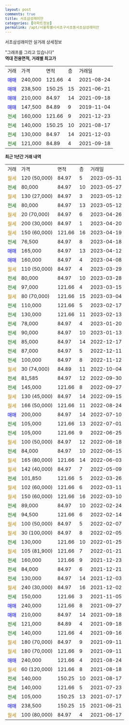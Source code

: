 ```yaml
---
layout: post
comments: true
title: 서초삼성래미안
categories: [아파트정보]
permalink: /apt/서울특별시서초구서초동서초삼성래미안
---
```


서초삼성래미안 실거래 상세정보

<script type="text/javascript">
  google.charts.load('current', {'packages':['line', 'corechart']});
  google.charts.setOnLoadCallback(drawChart);

  function drawChart() {
    var data = new google.visualization.DataTable();
    data.addColumn('date', '거래일');
    data.addColumn('number', "매매");
    data.addColumn('number', "전세");
    data.addColumn('number', "전매");

    data.addRows([[new Date(Date.parse("2023-05-31")), null, null, null], [new Date(Date.parse("2023-05-27")), null, 80000, null], [new Date(Date.parse("2023-05-12")), null, null, null], [new Date(Date.parse("2023-05-12")), null, 80000, null], [new Date(Date.parse("2023-04-26")), null, null, null], [new Date(Date.parse("2023-04-20")), null, null, null], [new Date(Date.parse("2023-04-19")), null, null, null], [new Date(Date.parse("2023-04-18")), null, 76500, null], [new Date(Date.parse("2023-04-12")), 165000, null, null], [new Date(Date.parse("2023-04-08")), 160000, null, null], [new Date(Date.parse("2023-03-29")), null, null, null], [new Date(Date.parse("2023-03-28")), null, 80000, null], [new Date(Date.parse("2023-03-15")), null, 97000, null], [new Date(Date.parse("2023-03-04")), null, null, null], [new Date(Date.parse("2023-02-17")), null, 110000, null], [new Date(Date.parse("2023-02-13")), null, 130000, null], [new Date(Date.parse("2023-01-20")), null, 78000, null], [new Date(Date.parse("2023-01-13")), null, 90000, null], [new Date(Date.parse("2022-12-17")), null, 85000, null], [new Date(Date.parse("2022-12-11")), null, 87000, null], [new Date(Date.parse("2022-11-12")), null, 100000, null], [new Date(Date.parse("2022-10-04")), null, null, null], [new Date(Date.parse("2022-09-30")), null, 81585, null], [new Date(Date.parse("2022-09-27")), null, 145000, null], [new Date(Date.parse("2022-09-15")), null, null, null], [new Date(Date.parse("2022-08-24")), null, null, null], [new Date(Date.parse("2022-07-10")), 200000, null, null], [new Date(Date.parse("2022-07-01")), null, 105000, null], [new Date(Date.parse("2022-06-25")), null, 105000, null], [new Date(Date.parse("2022-06-18")), null, null, null], [new Date(Date.parse("2022-06-15")), null, 84000, null], [new Date(Date.parse("2022-06-03")), null, null, null], [new Date(Date.parse("2022-05-09")), null, null, null], [new Date(Date.parse("2022-03-26")), null, 101850, null], [new Date(Date.parse("2022-03-11")), null, null, null], [new Date(Date.parse("2022-03-10")), null, null, null], [new Date(Date.parse("2022-02-24")), null, 89000, null], [new Date(Date.parse("2022-02-14")), null, 94500, null], [new Date(Date.parse("2022-02-07")), null, null, null], [new Date(Date.parse("2022-02-05")), null, null, null], [new Date(Date.parse("2022-01-25")), null, 130000, null], [new Date(Date.parse("2022-01-21")), null, null, null], [new Date(Date.parse("2021-12-23")), null, 160000, null], [new Date(Date.parse("2021-12-21")), null, 84000, null], [new Date(Date.parse("2021-12-03")), null, 130000, null], [new Date(Date.parse("2021-12-02")), null, null, null], [new Date(Date.parse("2021-11-05")), null, 150000, null], [new Date(Date.parse("2021-09-27")), 240000, null, null], [new Date(Date.parse("2021-09-18")), 210000, null, null], [new Date(Date.parse("2021-09-18")), null, 121000, null], [new Date(Date.parse("2021-09-16")), null, 140000, null], [new Date(Date.parse("2021-09-11")), null, null, null], [new Date(Date.parse("2021-09-11")), null, null, null], [new Date(Date.parse("2021-08-24")), 240000, null, null], [new Date(Date.parse("2021-08-18")), null, null, null], [new Date(Date.parse("2021-08-17")), null, 140000, null], [new Date(Date.parse("2021-07-23")), null, 140000, null], [new Date(Date.parse("2021-07-17")), null, 105000, null], [new Date(Date.parse("2021-06-21")), 238500, null, null], [new Date(Date.parse("2021-06-17")), null, null, null]]);

    var options = {
      hAxis: {
        format: 'yyyy/MM/dd'
      },    
      lineWidth: 0,
      pointsVisible: true,    
      title: '최근 1년간 유형별 실거래가 분포',
      legend: { position: 'bottom' }
    };

    var formatter = new google.visualization.NumberFormat({pattern:'###,###'} );
    formatter.format(data, 1);
    formatter.format(data, 2);
    
    setTimeout(function() {
        var chart = new google.visualization.LineChart(document.getElementById('columnchart_material'));
        chart.draw(data, (options));
        document.getElementById('loading').style.display = 'none';
    }, 200);
  }
</script>


<div id="loading" style="z-index:20; display: block; margin-left: 0px">"그래프를 그리고 있습니다"</div>
<div id="columnchart_material" style="width: 95%; margin-left: 0px; display: block"></div>
<!-- contents start -->
<b>역대 전용면적, 거래별 최고가</b>
<table class="sortable">
    <tr>
      <td>거래</td>
      <td>가격</td>
      <td>면적</td>
      <td>층</td>
      <td>거래일</td>
    </tr>
        <tr>
          <td><a style="color: blue">매매</a></td>
          <td>240,000</td>
          <td>121.66</td>
          <td>4</td>
          <td>2021-08-24</td>
        </tr>            <tr>
          <td><a style="color: blue">매매</a></td>
          <td>238,500</td>
          <td>150.25</td>
          <td>15</td>
          <td>2021-06-21</td>
        </tr>            <tr>
          <td><a style="color: blue">매매</a></td>
          <td>210,000</td>
          <td>84.97</td>
          <td>14</td>
          <td>2021-09-18</td>
        </tr>            <tr>
          <td><a style="color: blue">매매</a></td>
          <td>147,500</td>
          <td>84.89</td>
          <td>9</td>
          <td>2019-11-04</td>
        </tr>        
        <tr>
              <td><a style="color: darkgreen">전세</a></td>
              <td>160,000</td>
              <td>121.66</td>
              <td>9</td>
              <td>2021-12-23</td>
            </tr>            <tr>
              <td><a style="color: darkgreen">전세</a></td>
              <td>140,000</td>
              <td>150.25</td>
              <td>10</td>
              <td>2021-08-17</td>
            </tr>            <tr>
              <td><a style="color: darkgreen">전세</a></td>
              <td>130,000</td>
              <td>84.97</td>
              <td>14</td>
              <td>2021-12-03</td>
            </tr>            <tr>
              <td><a style="color: darkgreen">전세</a></td>
              <td>121,000</td>
              <td>84.89</td>
              <td>4</td>
              <td>2021-09-18</td>
            </tr>        
    
</table>

<b>최근 1년간 거래 내역</b>

<table class="sortable">
    <tr>
      <td>거래</td>
      <td>가격</td>
      <td>면적</td>
      <td>층</td>
      <td>거래일</td>
    </tr>
    <tr>
      <td><a style="color: darkgoldenrod">월세</a></td>
      <td>120 (50,000)</td>
      <td>84.97</td>
      <td>5</td>
      <td>2023-05-31</td>
    </tr>          <tr>
      <td><a style="color: darkgreen">전세</a></td>
      <td>80,000</td>
      <td>84.97</td>
      <td>10</td>
      <td>2023-05-27</td>
    </tr>          <tr>
      <td><a style="color: darkgoldenrod">월세</a></td>
      <td>130 (27,000)</td>
      <td>84.97</td>
      <td>3</td>
      <td>2023-05-12</td>
    </tr>          <tr>
      <td><a style="color: darkgreen">전세</a></td>
      <td>80,000</td>
      <td>84.97</td>
      <td>13</td>
      <td>2023-05-12</td>
    </tr>          <tr>
      <td><a style="color: darkgoldenrod">월세</a></td>
      <td>20 (70,000)</td>
      <td>84.97</td>
      <td>6</td>
      <td>2023-04-26</td>
    </tr>          <tr>
      <td><a style="color: darkgoldenrod">월세</a></td>
      <td>200 (30,000)</td>
      <td>84.97</td>
      <td>1</td>
      <td>2023-04-20</td>
    </tr>          <tr>
      <td><a style="color: darkgoldenrod">월세</a></td>
      <td>150 (60,000)</td>
      <td>121.66</td>
      <td>16</td>
      <td>2023-04-19</td>
    </tr>          <tr>
      <td><a style="color: darkgreen">전세</a></td>
      <td>76,500</td>
      <td>84.97</td>
      <td>8</td>
      <td>2023-04-18</td>
    </tr>          <tr>
      <td><a style="color: blue">매매</a></td>
      <td>165,000</td>
      <td>84.97</td>
      <td>13</td>
      <td>2023-04-12</td>
    </tr>          <tr>
      <td><a style="color: blue">매매</a></td>
      <td>160,000</td>
      <td>84.97</td>
      <td>4</td>
      <td>2023-04-08</td>
    </tr>          <tr>
      <td><a style="color: darkgoldenrod">월세</a></td>
      <td>110 (50,000)</td>
      <td>84.97</td>
      <td>4</td>
      <td>2023-03-29</td>
    </tr>          <tr>
      <td><a style="color: darkgreen">전세</a></td>
      <td>80,000</td>
      <td>84.97</td>
      <td>10</td>
      <td>2023-03-28</td>
    </tr>          <tr>
      <td><a style="color: darkgreen">전세</a></td>
      <td>97,000</td>
      <td>121.66</td>
      <td>4</td>
      <td>2023-03-15</td>
    </tr>          <tr>
      <td><a style="color: darkgoldenrod">월세</a></td>
      <td>80 (70,000)</td>
      <td>121.66</td>
      <td>15</td>
      <td>2023-03-04</td>
    </tr>          <tr>
      <td><a style="color: darkgreen">전세</a></td>
      <td>110,000</td>
      <td>121.66</td>
      <td>5</td>
      <td>2023-02-17</td>
    </tr>          <tr>
      <td><a style="color: darkgreen">전세</a></td>
      <td>130,000</td>
      <td>121.66</td>
      <td>11</td>
      <td>2023-02-13</td>
    </tr>          <tr>
      <td><a style="color: darkgreen">전세</a></td>
      <td>78,000</td>
      <td>84.97</td>
      <td>4</td>
      <td>2023-01-20</td>
    </tr>          <tr>
      <td><a style="color: darkgreen">전세</a></td>
      <td>90,000</td>
      <td>84.97</td>
      <td>10</td>
      <td>2023-01-13</td>
    </tr>          <tr>
      <td><a style="color: darkgreen">전세</a></td>
      <td>85,000</td>
      <td>84.97</td>
      <td>14</td>
      <td>2022-12-17</td>
    </tr>          <tr>
      <td><a style="color: darkgreen">전세</a></td>
      <td>87,000</td>
      <td>84.97</td>
      <td>5</td>
      <td>2022-12-11</td>
    </tr>          <tr>
      <td><a style="color: darkgreen">전세</a></td>
      <td>100,000</td>
      <td>84.97</td>
      <td>8</td>
      <td>2022-11-12</td>
    </tr>          <tr>
      <td><a style="color: darkgoldenrod">월세</a></td>
      <td>30 (74,000)</td>
      <td>84.89</td>
      <td>11</td>
      <td>2022-10-04</td>
    </tr>          <tr>
      <td><a style="color: darkgreen">전세</a></td>
      <td>81,585</td>
      <td>84.97</td>
      <td>12</td>
      <td>2022-09-30</td>
    </tr>          <tr>
      <td><a style="color: darkgreen">전세</a></td>
      <td>145,000</td>
      <td>121.66</td>
      <td>8</td>
      <td>2022-09-27</td>
    </tr>          <tr>
      <td><a style="color: darkgoldenrod">월세</a></td>
      <td>130 (45,000)</td>
      <td>84.97</td>
      <td>14</td>
      <td>2022-09-15</td>
    </tr>          <tr>
      <td><a style="color: darkgoldenrod">월세</a></td>
      <td>166 (50,000)</td>
      <td>121.66</td>
      <td>11</td>
      <td>2022-08-24</td>
    </tr>          <tr>
      <td><a style="color: blue">매매</a></td>
      <td>200,000</td>
      <td>84.97</td>
      <td>14</td>
      <td>2022-07-10</td>
    </tr>          <tr>
      <td><a style="color: darkgreen">전세</a></td>
      <td>105,000</td>
      <td>121.66</td>
      <td>13</td>
      <td>2022-07-01</td>
    </tr>          <tr>
      <td><a style="color: darkgreen">전세</a></td>
      <td>105,000</td>
      <td>121.66</td>
      <td>9</td>
      <td>2022-06-25</td>
    </tr>          <tr>
      <td><a style="color: darkgoldenrod">월세</a></td>
      <td>100 (50,000)</td>
      <td>84.97</td>
      <td>12</td>
      <td>2022-06-18</td>
    </tr>          <tr>
      <td><a style="color: darkgreen">전세</a></td>
      <td>84,000</td>
      <td>84.97</td>
      <td>10</td>
      <td>2022-06-15</td>
    </tr>          <tr>
      <td><a style="color: darkgoldenrod">월세</a></td>
      <td>165 (80,000)</td>
      <td>121.66</td>
      <td>14</td>
      <td>2022-06-03</td>
    </tr>          <tr>
      <td><a style="color: darkgoldenrod">월세</a></td>
      <td>142 (40,000)</td>
      <td>84.97</td>
      <td>7</td>
      <td>2022-05-09</td>
    </tr>          <tr>
      <td><a style="color: darkgreen">전세</a></td>
      <td>101,850</td>
      <td>121.66</td>
      <td>5</td>
      <td>2022-03-26</td>
    </tr>          <tr>
      <td><a style="color: darkgoldenrod">월세</a></td>
      <td>102 (60,000)</td>
      <td>121.66</td>
      <td>6</td>
      <td>2022-03-11</td>
    </tr>          <tr>
      <td><a style="color: darkgoldenrod">월세</a></td>
      <td>150 (60,000)</td>
      <td>121.66</td>
      <td>16</td>
      <td>2022-03-10</td>
    </tr>          <tr>
      <td><a style="color: darkgreen">전세</a></td>
      <td>89,000</td>
      <td>84.97</td>
      <td>10</td>
      <td>2022-02-24</td>
    </tr>          <tr>
      <td><a style="color: darkgreen">전세</a></td>
      <td>94,500</td>
      <td>121.66</td>
      <td>6</td>
      <td>2022-02-14</td>
    </tr>          <tr>
      <td><a style="color: darkgoldenrod">월세</a></td>
      <td>100 (50,000)</td>
      <td>84.97</td>
      <td>5</td>
      <td>2022-02-07</td>
    </tr>          <tr>
      <td><a style="color: darkgoldenrod">월세</a></td>
      <td>30 (100,000)</td>
      <td>84.97</td>
      <td>8</td>
      <td>2022-02-05</td>
    </tr>          <tr>
      <td><a style="color: darkgreen">전세</a></td>
      <td>130,000</td>
      <td>121.66</td>
      <td>10</td>
      <td>2022-01-25</td>
    </tr>          <tr>
      <td><a style="color: darkgoldenrod">월세</a></td>
      <td>105 (81,900)</td>
      <td>121.66</td>
      <td>7</td>
      <td>2022-01-21</td>
    </tr>          <tr>
      <td><a style="color: darkgreen">전세</a></td>
      <td>160,000</td>
      <td>121.66</td>
      <td>9</td>
      <td>2021-12-23</td>
    </tr>          <tr>
      <td><a style="color: darkgreen">전세</a></td>
      <td>84,000</td>
      <td>84.97</td>
      <td>6</td>
      <td>2021-12-21</td>
    </tr>          <tr>
      <td><a style="color: darkgreen">전세</a></td>
      <td>130,000</td>
      <td>84.97</td>
      <td>14</td>
      <td>2021-12-03</td>
    </tr>          <tr>
      <td><a style="color: darkgoldenrod">월세</a></td>
      <td>240 (30,000)</td>
      <td>84.97</td>
      <td>16</td>
      <td>2021-12-02</td>
    </tr>          <tr>
      <td><a style="color: darkgreen">전세</a></td>
      <td>150,000</td>
      <td>121.66</td>
      <td>3</td>
      <td>2021-11-05</td>
    </tr>          <tr>
      <td><a style="color: blue">매매</a></td>
      <td>240,000</td>
      <td>121.66</td>
      <td>8</td>
      <td>2021-09-27</td>
    </tr>          <tr>
      <td><a style="color: blue">매매</a></td>
      <td>210,000</td>
      <td>84.97</td>
      <td>14</td>
      <td>2021-09-18</td>
    </tr>          <tr>
      <td><a style="color: darkgreen">전세</a></td>
      <td>121,000</td>
      <td>84.89</td>
      <td>4</td>
      <td>2021-09-18</td>
    </tr>          <tr>
      <td><a style="color: darkgreen">전세</a></td>
      <td>140,000</td>
      <td>121.66</td>
      <td>4</td>
      <td>2021-09-16</td>
    </tr>          <tr>
      <td><a style="color: darkgoldenrod">월세</a></td>
      <td>180 (70,000)</td>
      <td>84.97</td>
      <td>9</td>
      <td>2021-09-11</td>
    </tr>          <tr>
      <td><a style="color: darkgoldenrod">월세</a></td>
      <td>180 (70,000)</td>
      <td>121.66</td>
      <td>9</td>
      <td>2021-09-11</td>
    </tr>          <tr>
      <td><a style="color: blue">매매</a></td>
      <td>240,000</td>
      <td>121.66</td>
      <td>4</td>
      <td>2021-08-24</td>
    </tr>          <tr>
      <td><a style="color: darkgoldenrod">월세</a></td>
      <td>60 (120,000)</td>
      <td>121.66</td>
      <td>8</td>
      <td>2021-08-18</td>
    </tr>          <tr>
      <td><a style="color: darkgreen">전세</a></td>
      <td>140,000</td>
      <td>150.25</td>
      <td>10</td>
      <td>2021-08-17</td>
    </tr>          <tr>
      <td><a style="color: darkgreen">전세</a></td>
      <td>140,000</td>
      <td>121.66</td>
      <td>5</td>
      <td>2021-07-23</td>
    </tr>          <tr>
      <td><a style="color: darkgreen">전세</a></td>
      <td>105,000</td>
      <td>150.25</td>
      <td>13</td>
      <td>2021-07-17</td>
    </tr>          <tr>
      <td><a style="color: blue">매매</a></td>
      <td>238,500</td>
      <td>150.25</td>
      <td>15</td>
      <td>2021-06-21</td>
    </tr>          <tr>
      <td><a style="color: darkgoldenrod">월세</a></td>
      <td>100 (80,000)</td>
      <td>84.97</td>
      <td>4</td>
      <td>2021-06-17</td>
    </tr>      </table>
<!-- contents end -->    

